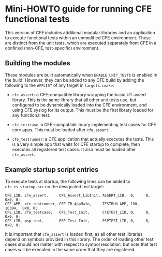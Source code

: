# Mini-HOWTO guide for running CFE functional tests

This version of CFE includes additional modular libraries and an application
to execute functional tests within an unmodified CFE environment.  These are
distinct from the unit tests, which are executed separately from CFE in a 
confined (non-CFE, test-specific) environment.

## Building the modules

These modules are built automatically when `ENABLE_UNIT_TESTS` is enabled 
in the build.  However, they can be added to any CFE build by adding the
following to the `APPLIST` of any target in `targets.cmake`:

- `cfe_assert`: a CFE-compatible library wrapping the basic UT assert library.  This
is the same library that all other unit tests use, but configured to be 
dynamically loaded into the CFE environment, and using CFE syslog for its output.
This must be the first library loaded for any functional test.

- `cfe_testcase`: a CFE-compatible library implementing test cases for CFE core apps.
This must be loaded after `cfe_assert`.  

- `cfe_testrunner`: a CFE application that actually executes the tests.  This is a very 
simple app that waits for CFE startup to complete, then executes all registered test 
cases.  It also must be loaded after `cfe_assert`.


## Example startup script entries

To execute tests at startup, the following lines can be added to `cfe_es_startup.scr` on the
designated test target:

    CFE_LIB, cfe_assert,     CFE_Assert_LibInit, ASSERT_LIB,  0,     0,      0x0, 0;
    CFE_APP, cfe_testrunner, CFE_TR_AppMain,     TESTRUN_APP, 100,   16384,  0x0, 0;
    CFE_LIB, cfe_testcase,   CFE_Test_Init,      CFETEST_LIB, 0,     0,      0x0, 0;
    CFE_LIB, psp_test,       PSP_Test_Init,      PSPTEST_LIB, 0,     0,      0x0, 0;

It is important that `cfe_assert` is loaded first, as all other test libraries depend on
symbols provided in this library.  The order of loading other test cases should not
matter with respect to symbol resolution, but note that test cases will be executed in 
the same order that they are registered.
